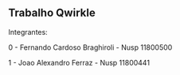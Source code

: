 ## Trabalho Qwirkle




Integrantes:




 0 - Fernando Cardoso Braghiroli - Nusp 11800500
 
 
 
 
 
 
 
 
 1 - Joao Alexandro Ferraz - Nusp 11800441
